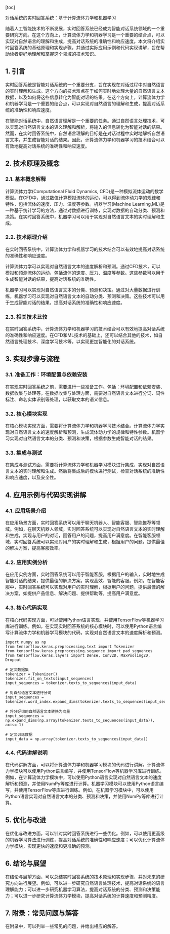 
[toc]                    
                
                
对话系统的实时回答系统：基于计算流体力学和机器学习

随着人工智能技术的不断发展，实时回答系统已经成为智能对话系统领域的一个重要研究方向。在这个方向上，计算流体力学和机器学习是一个重要的结合点，可以实现对自然语言的理解和生成，提高对话系统的准确性和响应速度。本文将介绍实时回答系统的基础原理和实现步骤，并通过实际应用示例和代码实现讲解，旨在帮助读者更好地理解和掌握这个领域的技术知识。

## 1. 引言

实时回答系统是智能对话系统的一个重要分支，旨在实现在对话过程中对自然语言的实时理解和生成。这个方向的技术难点在于如何实时地处理大量的自然语言文本数据，以及如何将这些信息转化为智能对话的结果。在这个方向上，计算流体力学和机器学习是一个重要的结合点，可以实现对自然语言的理解和生成，提高对话系统的准确性和响应速度。

在智能对话系统中，自然语言理解是一个重要的任务。通过自然语言处理技术，可以实现对自然语言文本的语义理解和解析，将输入的信息转化为智能对话的结果。然而，在实时回答系统中，自然语言理解的目标是在对话过程中实时地解析自然语言文本，并生成智能对话的结果。因此，计算流体力学和机器学习的技术结合可以有效地提高对话系统的准确性和响应速度。

## 2. 技术原理及概念

### 2.1. 基本概念解释

计算流体力学(Computational Fluid Dynamics, CFD)是一种模拟流体运动的数学模型。在CFD中，通过数值计算模拟流体的运动，可以得到流体动力学的规律和特性，包括流体的速度、压力、温度等参数。机器学习(Machine Learning,ML)是一种基于统计学习的方法，通过对数据进行训练，实现对数据的自动分类、预测和决策。在实时回答系统中，机器学习可以用于实现对自然语言文本的实时理解和生成。

### 2.2. 技术原理介绍

在实时回答系统中，计算流体力学和机器学习的技术结合可以有效地提高对话系统的准确性和响应速度。

计算流体力学可以实现对自然语言文本的速度解析和预测。通过CFD技术，可以模拟和预测流体的运动，包括流体的速度、压力、温度等参数。这些参数可以用于生成智能对话的结果，提高对话系统的准确性。

机器学习可以实现对自然语言文本的分类、预测和决策。通过对大量数据进行训练，机器学习可以实现对自然语言文本的自动分类、预测和决策。这些技术可以用于生成智能对话的结果，提高对话系统的准确性和响应速度。

### 2.3. 相关技术比较

在实时回答系统中，计算流体力学和机器学习的技术结合可以有效地提高对话系统的准确性和响应速度。在CFD和ML技术的基础上，还可以结合其他的技术，如自然语言处理技术、深度学习技术等，以实现更加智能化的对话系统。

## 3. 实现步骤与流程

### 3.1. 准备工作：环境配置与依赖安装

在实现实时回答系统之前，需要进行一些准备工作。包括：环境配置和依赖安装、数据收集与处理等。在数据收集与处理方面，需要对自然语言文本进行分词、词性标注、命名实体识别等处理，以获取文本的语义信息。

### 3.2. 核心模块实现

在核心模块实现方面，需要将计算流体力学和机器学习技术结合。计算流体力学实现对自然语言文本的速度解析和预测，生成流体动力学的规律和特性参数。机器学习实现对自然语言文本的分类、预测和决策，根据参数生成智能对话的结果。

### 3.3. 集成与测试

在集成与测试方面，需要将计算流体力学和机器学习模块进行集成，实现对自然语言文本的实时理解和生成。然后将集成后的模块进行测试，检查对话系统的准确性和响应速度，以及安全性。

## 4. 应用示例与代码实现讲解

### 4.1. 应用场景介绍

在应用场景方面，实时回答系统可以用于聊天机器人、智能客服、智能推荐等领域。例如，在聊天机器人领域，实时回答系统可以实现对自然语言文本的实时理解和生成，实现与用户的对话，回答用户的问题，提高用户满意度。在智能客服领域，实时回答系统可以实现对用户的实时理解和生成，根据用户的问题，提供最佳的解决方案，提高客服效率。

### 4.2. 应用实例分析

在应用实例方面，实时回答系统可以用于智能客服，根据用户的输入，实时地生成智能对话的结果，提供最佳的解决方案，实现高效、智能的客服。例如，在智能客服中，实时回答系统可以实现对用户的实时理解，根据用户的问题，提供最佳的解决方案，如提供产品信息、解决问题、提供帮助等，提高用户满意度。

### 4.3. 核心代码实现

在核心代码实现方面，可以使用Python语言实现，并使用TensorFlow等机器学习库进行训练。例如，在实现实时回答系统的核心模块时，可以使用Python语言编写计算流体力学和机器学习模块的代码，实现对自然语言文本的速度解析和预测。

```
import numpy as np
from tensorflow.keras.preprocessing.text import Tokenizer
from tensorflow.keras.preprocessing.sequence import pad_sequences
from tensorflow.keras.layers import Dense, Conv2D, MaxPooling2D, Dropout

# 定义数据集
tokenizer = Tokenizer()
tokenizer.fit_on_texts(input_sequences)
input_sequences = tokenizer.texts_to_sequences(input_data)

# 对自然语言文本进行分词
input_sequences = tokenizer.word_index.expand_dims(tokenizer.texts_to_sequences(input_sequences))

# 将分好词的自然语言文本转换为向量
input_sequences = np.expand_dims(np.array(tokenizer.texts_to_sequences(input_data)), axis=-1)

# 定义训练数据
input_data = np.array(tokenizer.texts_to_sequences(input_data))
```

### 4.4. 代码讲解说明

在代码讲解方面，可以将计算流体力学和机器学习模块的代码进行讲解。计算流体力学模块可以使用Python语言编写，并使用TensorFlow等机器学习库进行训练。例如，在计算流体力学模块中，可以使用Python语言实现对自然语言文本的速度解析和预测，并使用NumPy等库进行计算。机器学习模块可以使用Python语言编写，并使用TensorFlow等库进行训练。例如，在机器学习模块中，可以使用Python语言实现对自然语言文本的分类、预测和决策，并使用NumPy等库进行计算。

## 5. 优化与改进

在优化与改进方面，可以针对实时回答系统进行一些优化。例如，可以使用更高级的机器学习算法进行训练，提高对话系统的准确性和响应速度；可以优化计算流体力学模块，实现更快的速度和更准确的预测。

## 6. 结论与展望

在结论与展望方面，可以总结实时回答系统的技术原理和实现步骤，并对未来的研究方向进行展望。例如，可以进一步研究自然语言处理技术，提高对话系统的语言理解能力；可以进一步研究机器学习算法，提高对话系统的分类、预测和决策能力；可以进一步研究计算流体力学模块，提高对话系统的计算速度和预测精度。

## 7. 附录：常见问题与解答

在附录中，可以列举一些常见的问题，并给出相应的解答。

